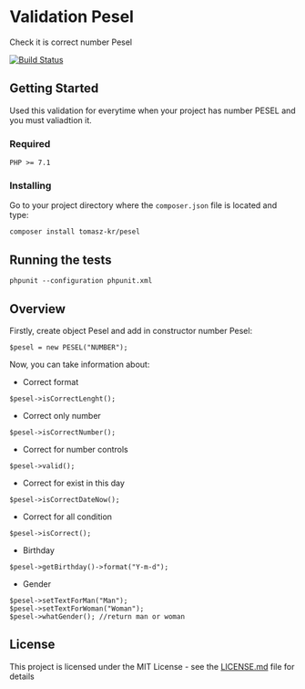# Validation Pesel
Check it is correct number Pesel

[![Build Status](https://travis-ci.org/TomaszKr/Pesel.svg?branch=master)](https://travis-ci.org/TomaszKr/Pesel)

## Getting Started

Used this validation for everytime when your project has number PESEL and you must valiadtion it.

### Required

```
PHP >= 7.1
```

### Installing

Go to your project directory where the ``composer.json`` file is located and type:

```
composer install tomasz-kr/pesel
```

## Running the tests

```
phpunit --configuration phpunit.xml 
```

## Overview

Firstly, create object Pesel and add in constructor number Pesel:
```
$pesel = new PESEL("NUMBER");
```

Now, you can take information about:
* Correct format
```
$pesel->isCorrectLenght();
```
* Correct only number

```
$pesel->isCorrectNumber();
```
* Correct for number controls
```
$pesel->valid();
```
* Correct for exist in this day

```
$pesel->isCorrectDateNow();
```
* Correct for all condition 

```
$pesel->isCorrect();
```
* Birthday

```
$pesel->getBirthday()->format("Y-m-d");
```
* Gender
```
$pesel->setTextForMan("Man");
$pesel->setTextForWoman("Woman");
$pesel->whatGender(); //return man or woman
```

## License

This project is licensed under the MIT License - see the [LICENSE.md](LICENSE.md) file for details